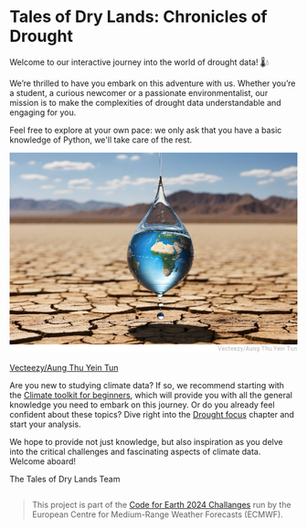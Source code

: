 # Tales of Dry Lands: Chronicles of Drought

<p class="message">Welcome to our interactive journey into the world of drought data! 🌡️💧<p>

We’re thrilled to have you embark on this adventure with us. Whether you’re a student, a curious newcomer or a passionate environmentalist, our mission is to make the complexities of drought data understandable and engaging for you. 

Feel free to explore at your own pace: we only ask that you have a basic knowledge of Python, we'll take care of the rest.

![](./images/vecteezy_42113602.png)
<p class="credits"><a href="https://www.vecteezy.com/photo/42113602-ai-generated-a-concept-of-water-crisis-and-climate-changes" target="_blank">Vecteezy/Aung Thu Yein Tun</a></p>


Are you new to studying climate data? If so, we recommend starting with the [Climate toolkit for beginners](chapters/01-climate-toolkit-for-beginners/what-is-climate), which will provide you with all the general knowledge you need to embark on this journey. 
Or do you already feel confident about these topics? Dive right into the [Drought focus](chapters/02-drought-focus/index) chapter and start your analysis.

We hope to provide not just knowledge, but also inspiration as you delve into the critical challenges and fascinating aspects of climate data. Welcome aboard!

<p class="sign">The Tales of Dry Lands Team</p>


```{tableofcontents}
```


> This project is part of the [Code for Earth 2024 Challanges](https://codeforearth.ecmwf.int/) run by the European Centre for Medium-Range Weather Forecasts (ECMWF).
